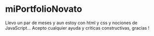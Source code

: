 # miPortfolioNovato
Llevo un par de meses y 
aun estoy con html y css y nociones de JavaScript...
Acepto cualquier ayuda y criticas constructivas, gracias !